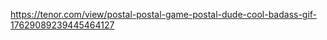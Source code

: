 
https://tenor.com/view/postal-postal-game-postal-dude-cool-badass-gif-17629089239445464127

<!---
Teethiez/Teethiez is a ✨ special ✨ repository because its `README.md` (this file) appears on your GitHub profile.
You can click the Preview link to take a look at your changes.
--->
